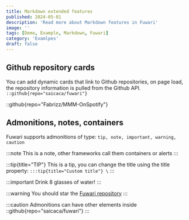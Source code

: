 ```yaml
---
title: Markdown extended features
published: 2024-05-01
description: 'Read more about Markdown features in Fuwari'
image: ''
tags: [Demo, Example, Markdown, Fuwari]
category: 'Examlpes'
draft: false 
---
```


## Github repository cards
You can add dynamic cards that link to Github repositories, on page load, the repository information is pulled from the Github API. `::github{repo="saicaca/fuwari"}`

::github{repo="Fabrizz/MMM-OnSpotify"}


## Admonitions, notes, containers
Fuwari supports admonitions of type: `tip, note, important, warning, caution`

:::note
This is a note, other frameworks call them containers or alerts
:::

:::tip{title="TIP"}
This is a tip, you can change the title using the title property: `:::tip{title="Custom title"} \`
:::

:::important
Drink 8 glasses of water!
:::

:::warning
You should star the [Fuwari repository](https://github.com/saicaca/fuwari)
:::

:::caution
Admonitions can have other elements inside
::github{repo="saicaca/fuwari"}
:::